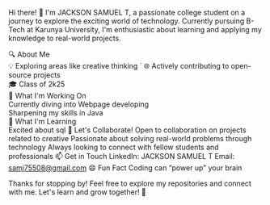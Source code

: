 Hi there! 👋
I'm JACKSON SAMUEL T, a passionate college student on a journey to explore the exciting world of technology. Currently pursuing B-Tech at Karunya University, I'm enthusiastic about learning and applying my knowledge to real-world projects.

🔍 About Me   
💡 Exploring areas like creative thinking      `
🌐 Actively contributing to open-source projects  
🎓 Class of 2k25  
🚀 What I'm Working On  
Currently diving into Webpage developing  
Sharpening my skills in Java   
🌱 What I'm Learning  
Excited about sql
👯 Let's Collaborate!
Open to collaboration on projects related to creative
Passionate about solving real-world problems through technology
Always looking to connect with fellow students and professionals
📫 Get in Touch
LinkedIn: JACKSON SAMUEL T
Email: samj75508@gmail.com
😄 Fun Fact
Coding can “power up” your brain

Thanks for stopping by! Feel free to explore my repositories and connect with me. Let's learn and grow together! 🚀
